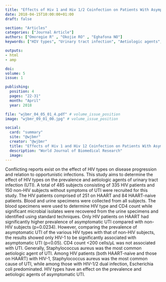 ```yaml
---
title: "Effects of Hiv 1 and Hiv 1/2 Coinfection on Patients With Asymptomatic Urinary Tract Infection Attending Hiv Clinics in Benin City Nigeria"
date: 2018-04-15T10:00:00+01:00
draft: false

section: "Articles"
categories: ["Journal Article"]
authors: ["Omoregie R" , "Okojie RO" , "Eghafona NO"]
keywords: ["HIV types", "Urinary tract infection", "Aetiologic agents", "Benin City"]

outputs: 
- html
- amp

doi:
volume: 5
issue: 1

publishing:
  position: 4
  pages: "22-31"
  month: "April"
  year: 2018

file: "wjbmr_04_05_01_4.pdf" # volume_issue_position
image: "wjbmr_09_01_00.jpg" # volume_issue_position

social:
  card: "summary"
  site: "@wjbmr"
  creator: "@wjbmr"
  title: "Effects of Hiv 1 and Hiv 12 Coinfection on Patients With Asymptomatic Urinary Tract Infection Attending Hiv Clinics in Benin City Nigeria"
  description: "World Journal of Biomedical Research"
  image:
---
```

Conflicting reports exist on the effect of HIV types on disease progression and relation to opportunistic
infections. This study aims to determine the effect of HIV types on the prevalence and aetiologic agents of
urinary tract infection (UTI). A total of 485 subjects consisting of 335 HIV patients and 150 non-HIV subjects
without symptoms of UTI were recruited for this study. The HIV patients comprised of 251 on HAART and 84
HAART-naive patients. Blood and urine specimens were collected from all subjects. The blood specimens were
used to determine HIV type and CD4 count while significant microbial isolates were recovered from the urine
specimens and identified using standard techniques. Only HIV patients on HAART had significantly higher
prevalence of asymptomatic UTI compared with non-HIV subjects (p=0.0234). However, comparing the
prevalence of asymptomatic UTI of the various HIV types with that of non-HIV subjects, the results showed
only HIV-1 to be significantly associated with asymptomatic UTI (p<0.05). CD4 count <200 cells/µL was not
associated with UTI. Generally, Staphylococcus aureus was the most common aetiologic agent of UTI. Among
HIV patients (both HAART-naive and those on HAART) with HIV-1, Staphylococcus aureus was the most
common cause of UTI, while among those with HIV-1/2 dual infection, Escherichia coli predominated. HIV
types have an effect on the prevalence and aetiologic agents of asymptomatic UTI.